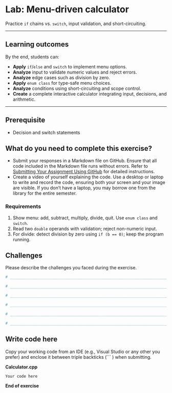 # Lab: Menu-driven calculator 

Practice `if` chains vs. `switch`, input validation, and short-circuiting.

------

## Learning outcomes

By the end, students can:

- **Apply** `if`/`else` and `switch` to implement menu options.
- **Analyze** input to validate numeric values and reject errors.
- **Analyze** edge cases such as division by zero.
- **Apply** `enum class` for type-safe menu choices.
- **Analyze** conditions using short-circuiting and scope control.
- **Create** a complete interactive calculator integrating input, decisions, and arithmetic.

------

## Prerequisite

- Decision and switch statements

## What do you need to complete this exercise?

- Submit your responses in a Markdown file on GitHub. Ensure that all code included in the Markdown file runs without errors. Refer to [Submitting Your Assignment Using GitHub](https://sdccd-edu.zoom.us/rec/share/F4rK6ZABMXlRn4aGlZ9P005e-iRKwq8rr9KuawDoJ77TdkybKU2tpf4l4QSe113g.ut4jpVaqaPY0oI7b?startTime=1725121532000) for detailed instructions.
- Create a video of yourself explaining the code. Use a desktop or laptop to write and record the code, ensuring both your screen and your image are visible. If you don’t have a laptop, you may borrow one from the library for the entire semester.

### Requirements

1. Show menu: add, subtract, multiply, divide, quit. Use `enum class` and `switch`.
2. Read two `double` operands with validation; reject non-numeric input.
3. For divide: detect division by zero using `if (b == 0)`; keep the program running.

## Challenges

Please describe the challenges you faced during the exercise.

```python
# _________________________________________________________________________________________________

# _________________________________________________________________________________________________

# _________________________________________________________________________________________________

# _________________________________________________________________________________________________

# _________________________________________________________________________________________________

# _________________________________________________________________________________________________

```

## Write code here

Copy your working code from an IDE (e.g., Visual Studio or any other you prefer) and enclose it between triple backticks (``` ) when submitting.

**Calculator.cpp**

```cpp
Your code here
```



**End of exercise**
